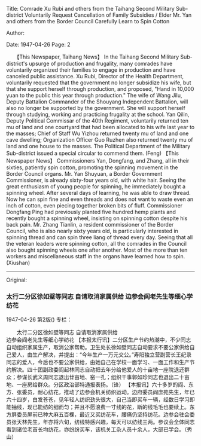 Title: Comrade Xu Rubi and others from the Taihang Second Military Sub-district Voluntarily Request Cancellation of Family Subsidies / Elder Mr. Yan and others from the Border Council Carefully Learn to Spin Cotton

Author:

Date: 1947-04-26
Page: 2

　　【This Newspaper, Taihang News】 In the Taihang Second Military Sub-district's upsurge of production and frugality, many comrades have voluntarily organized their families to engage in production and have canceled public assistance. Xu Rubi, Director of the Health Department, voluntarily requested that the government no longer subsidize his wife, but that she support herself through production, and proposed, "Hand in 10,000 yuan to the public this year through production." The wife of Wang Jilu, Deputy Battalion Commander of the Shouyang Independent Battalion, will also no longer be supported by the government. She will support herself through studying, working and practicing frugality at the school. Yan Qilin, Deputy Political Commissar of the 40th Regiment, voluntarily returned ten mu of land and one courtyard that had been allocated to his wife last year to the masses; Chief of Staff Wu Yizhou returned twenty mu of land and one cave dwelling; Organization Officer Guo Ruzhen also returned twenty mu of land and one house to the masses. The Political Department of the Military Sub-district issued a special circular to commend them. (Feng)
    【This Newspaper News】 Commissioners Yan, Dongfang, and Zhang, all in their sixties, patiently spin cotton, promoting the spinning movement in the Border Council organs. Mr. Yan Shuyuan, a Border Government Commissioner, is already sixty-four years old, with white hair. Seeing the great enthusiasm of young people for spinning, he immediately bought a spinning wheel. After several days of learning, he was able to draw thread. Now he can spin fine and even threads and does not want to waste even an inch of cotton, even piecing together broken bits of fluff. Commissioner Dongfang Ping had previously planted five hundred hemp plants and recently bought a spinning wheel, insisting on spinning cotton despite his back pain. Mr. Zhang Tianlin, a resident commissioner of the Border Council, who is also nearly sixty years old, is particularly interested in spinning thread and can spin three liang of thread every day. Seeing that all the veteran leaders were spinning cotton, all the comrades in the Council also bought spinning wheels one after another. Most of the more than ten workers and miscellaneous staff in the organs have learned how to spin. (Xiushan)



<hr /> 

Original: 


### 太行二分区徐如壁等同志  自请取消家属供给  边参会阎老先生等细心学纺花

1947-04-26
第2版()
专栏：

　　太行二分区徐如壁等同志
    自请取消家属供给       
    边参会阎老先生等细心学纺花
    【本报太行讯】二分区生产节约热潮中，不少同志自动组织家属生产，取消公家帮助。卫生处长徐如壁同志自动要求不要公家供给自己爱人，由生产解决，并提出：“今年生产一万元交公。”寿阳独立营副营长王纪录同志的爱人，今后也不要公家供给，由她自己在学校一面学习、一面工作和生产节约解决。四十团副政委阎起林同志自动把去年分给他爱人的十亩地一座院退还群众；参谋长武义周同志退出廿亩地、窑一孔；组织干事郭如珍同志也退出二十亩地、一座房给群众。分区政治部特通报表扬。（锋）
    【本报讯】六十多岁的阎、东方、张委员，耐心纺花，推动了边参会机关纺织运动。边府委员阎庶苑先生，年已六十四岁，白发苍苍，见年轻人纺织劲头很大，自己当即买车一辆，经数日学习即能抽线，现已能纺的细而匀；并且不愿浪费一寸线的花，断的线毛毛也要续上。东方屏委员屏前已种大麻五百棵，最近又买纺花车，腰痛仍坚持纺花。边参会驻会委员张天林先生，年亦将六旬，纺线特感兴趣，每天可以纺线三两。参议会全体同志看到诸位老首长均纺花，亦纷纷买车，该机关工杂人员十余人，大部已学会。（秀山）

